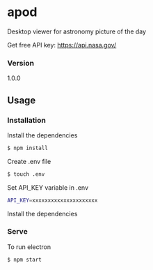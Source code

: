 # apod
Desktop viewer for astronomy picture of the day

Get free API key: https://api.nasa.gov/

### Version
1.0.0

## Usage

### Installation

Install the dependencies

```sh
$ npm install
```

Create .env file
```sh
$ touch .env
```
Set API_KEY variable in .env
```sh
API_KEY=xxxxxxxxxxxxxxxxxxxxx
```

Install the dependencies

### Serve
To run electron

```sh
$ npm start
```
